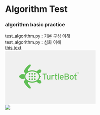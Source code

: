 # Algorithm Test
### algorithm basic practice 
test_algorithm.py : 기본 구성 이해   
test_algorithm.py : 심화 이해  
[this text](./project_desc/README.md)  
![](./project_desc/images.png)  
<img src='https://github.com/parkhyeonseung/test_algorithm/blob/main/project_desc/images.png'/>
